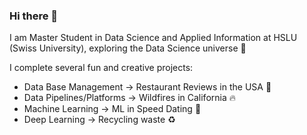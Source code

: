 ### Hi there 👋

I am Master Student in Data Science and Applied Information at HSLU (Swiss University), exploring the Data Science universe 🌌

I complete several fun and creative projects:
- Data Base Management -> Restaurant Reviews in the USA :fork_and_knife:
- Data Pipelines/Platforms -> Wildfires in California :fire:
- Machine Learning -> ML in Speed Dating :couplekiss:
- Deep Learning -> Recycling waste :recycle:

<!--
**NatchosR/NatchosR** is a ✨ _special_ ✨ repository because its `README.md` (this file) appears on your GitHub profile.

Here are some ideas to get you started:

- 🔭 I’m currently working on ...
- 🌱 I’m currently learning ...
- 👯 I’m looking to collaborate on ...
- 🤔 I’m looking for help with ...
- 💬 Ask me about ...
- 📫 How to reach me: ...
- 😄 Pronouns: ...
- ⚡ Fun fact: ...
-->
